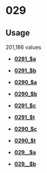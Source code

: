 # 029

## Usage

201,186 values

-   **[0291\_$a](../../tags/029/0291_a-1.md)**  

-   **[0291\_$b](../../tags/029/0291_b-2.md)**  

-   **[0290\_$a](../../tags/029/0290_a-3.md)**  

-   **[0290\_$b](../../tags/029/0290_b-4.md)**  

-   **[0291\_$c](../../tags/029/0291_c-5.md)**  

-   **[0291\_$t](../../tags/029/0291_t-6.md)**  

-   **[0290\_$c](../../tags/029/0290_c-7.md)**  

-   **[0290\_$t](../../tags/029/0290_t-8.md)**  

-   **[029\_\_$a](../../tags/029/029__a-9.md)**  

-   **[029\_\_$b](../../tags/029/029__b-10.md)**  


